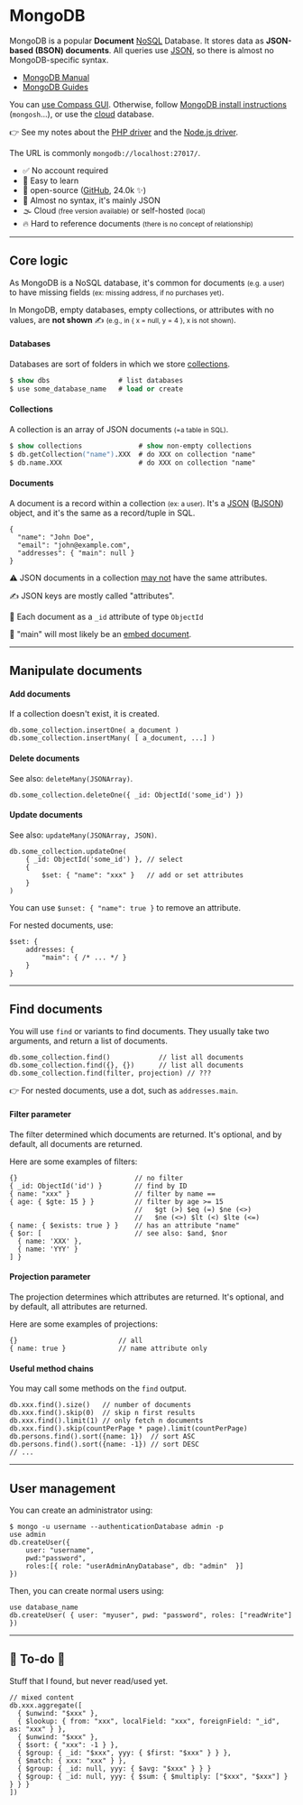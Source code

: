 # MongoDB

<div class="row row-cols-lg-2"><div>

MongoDB is a popular **Document** [NoSQL](../index.md) Database. It stores data as **JSON-based (BSON) documents**. All queries use [JSON](/programming-languages/others/data/json.md), so there is almost no MongoDB-specific syntax.

* [MongoDB Manual](https://www.mongodb.com/docs/manual/introduction/)
* [MongoDB Guides](https://www.mongodb.com/docs/guides/)

You can [use Compass GUI](https://www.mongodb.com/products/compass). Otherwise, follow [MongoDB install instructions](https://www.mongodb.com/docs/manual/administration/install-community/) (`mongosh`...), or use the [cloud](https://www.mongodb.com/atlas/database) database.

👉 See my notes about the [PHP driver](drivers/mongodb-php.md) and the [Node.js driver](drivers/mongodb-node.md).
</div><div>

The URL is commonly `mongodb://localhost:27017/`.

* ✅ No account required
* 🌱 Easy to learn
* 🤝 open-source ([GitHub](https://github.com/mongodb/mongo), 24.0k ✨)
* 🚀 Almost no syntax, it's mainly JSON
* 🌫️ Cloud <small>(free version available)</small> or self-hosted <small>(local)</small>
* 🔥 Hard to reference documents <small>(there is no concept of relationship)</small>
</div></div>

<hr class="sep-both">

## Core logic

<div class="row row-cols-lg-2"><div>

As MongoDB is a NoSQL database, it's common for documents <small>(e.g. a user)</small> to have missing fields <small>(ex: missing address, if no purchases yet)</small>.

In MongoDB, empty databases, empty collections, or attributes with no values, are **not shown** ✍️ <small>(e.g., in { x = null, y = 4 }, x is not shown)</small>.

#### Databases

Databases are sort of folders in which we store [collections](#collections).

```ps
$ show dbs                 # list databases
$ use some_database_name   # load or create
```

#### Collections

A collection is an array of JSON documents <small>(=a table in SQL)</small>.

```ps
$ show collections              # show non-empty collections
$ db.getCollection("name").XXX  # do XXX on collection "name"
$ db.name.XXX                   # do XXX on collection "name"
```
</div><div>

#### Documents

A document is a record within a collection <small>(ex: a user)</small>. It's a [JSON](/programming-languages/others/data/json.md) ([BJSON](https://www.mongodb.com/docs/mongodb-shell/reference/data-types/)) object, and it's the same as a record/tuple in SQL.

```json!
{
  "name": "John Doe",
  "email": "john@example.com",
  "addresses": { "main": null }
}
```

⚠️️ JSON documents in a collection [may not](https://www.mongodb.com/docs/manual/core/schema-validation/specify-json-schema/#std-label-schema-validation-json) have the same attributes.

✍️ JSON keys are mostly called "attributes".

🔑 Each document as a `_id` attribute of type `ObjectId`

📑 "main" will most likely be an [embed document](https://www.mongodb.com/basics/embedded-mongodb).
</div></div>

<hr class="sep-both">

## Manipulate documents

<div class="row row-cols-lg-2"><div>

#### Add documents

If a collection doesn't exist, it is created.

```js!
db.some_collection.insertOne( a_document )
db.some_collection.insertMany( [ a_document, ...] )
```

#### Delete documents

See also: `deleteMany(JSONArray)`.

```js!
db.some_collection.deleteOne({ _id: ObjectId('some_id') })
```
</div><div>

#### Update documents

See also: `updateMany(JSONArray, JSON)`.

```js!
db.some_collection.updateOne(
    { _id: ObjectId('some_id') }, // select
    {
        $set: { "name": "xxx" }   // add or set attributes
    }
)
```

You can use `$unset: { "name": true }` to remove an attribute.

For nested documents, use:

```json!
$set: {
    addresses: {
        "main": { /* ... */ }
    }
}
```
</div></div>

<hr class="sep-both">

## Find documents

<div class="row row-cols-lg-2"><div>

You will use `find` or variants to find documents. They usually take two arguments, and return a list of documents.

```js!
db.some_collection.find()            // list all documents
db.some_collection.find({}, {})      // list all documents
db.some_collection.find(filter, projection) // ???
```

👉 For nested documents, use a dot, such as `addresses.main`.

#### Filter parameter

The filter determined which documents are returned. It's optional, and by default, all documents are returned.

Here are some examples of filters:

```js!
{}                             // no filter
{ _id: ObjectId('id') }        // find by ID 
{ name: "xxx" }                // filter by name ==
{ age: { $gte: 15 } }          // filter by age >= 15
                               //   $gt (>) $eq (=) $ne (<>)
                               //   $ne (<>) $lt (<) $lte (<=)
{ name: { $exists: true } }    // has an attribute "name"
{ $or: [                       // see also: $and, $nor
  { name: 'XXX' },
  { name: 'YYY' }
] }
```
</div><div>

#### Projection parameter

The projection determines which attributes are returned. It's optional, and by default, all attributes are returned.

Here are some examples of projections:

```js!
{}                         // all
{ name: true }             // name attribute only
```

#### Useful method chains

You may call some methods on the `find` output.

```js!
db.xxx.find().size()   // number of documents
db.xxx.find().skip(0)  // skip n first results
db.xxx.find().limit(1) // only fetch n documents
db.xxx.find().skip(countPerPage * page).limit(countPerPage)
db.persons.find().sort({name: 1})  // sort ASC
db.persons.find().sort({name: -1}) // sort DESC
// ...
```
</div></div>

<hr class="sep-both">

## User management

<div class="row row-cols-lg-2"><div>

You can create an administrator using:

```js!
$ mongo -u username --authenticationDatabase admin -p
use admin
db.createUser({
    user: "username",
    pwd:"password",
    roles:[{ role: "userAdminAnyDatabase", db: "admin"  }]
})
```
</div><div>

Then, you can create normal users using:

```js!
use database_name
db.createUser( { user: "myuser", pwd: "password", roles: ["readWrite"] })
```
</div></div>

<hr class="sep-both">

## 👻 To-do 👻

Stuff that I found, but never read/used yet.

<div class="row row-cols-lg-2"><div>

```js!
// mixed content
db.xxx.aggregate([
  { $unwind: "$xxx" },
  { $lookup: { from: "xxx", localField: "xxx", foreignField: "_id", as: "xxx" } },
  { $unwind: "$xxx" },
  { $sort: { "xxx": -1 } },
  { $group: { _id: "$xxx", yyy: { $first: "$xxx" } } },
  { $match: { xxx: "xxx" } },
  { $group: { _id: null, yyy: { $avg: "$xxx" } } }
  { $group: { _id: null, yyy: { $sum: { $multiply: ["$xxx", "$xxx"] } } } }
])
```
</div><div>
</div></div>
